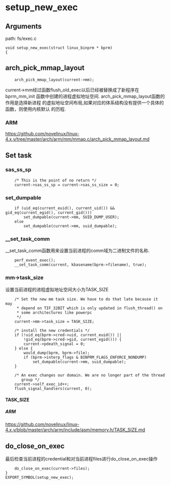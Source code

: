 setup_new_exec
========================================

Arguments
----------------------------------------

path: fs/exec.c
```
void setup_new_exec(struct linux_binprm * bprm)
{
```

arch_pick_mmap_layout
----------------------------------------

```
    arch_pick_mmap_layout(current->mm);
```

current->mm经过函数flush_old_exec以后已经被替换成了新程序在bprm_mm_init
函数中创建的进程虚拟地址空间. arch_pick_mmap_layout函数的作用是选择新进程
的虚拟地址空间布局,如果对应的体系结构没有提供一个具体的函数，则使用内核默认
的历程.

### ARM

https://github.com/novelinux/linux-4.x.y/tree/master/arch/arm/mm/mmap.c/arch_pick_mmap_layout.md

Set task
----------------------------------------

### sas_ss_sp

```
    /* This is the point of no return */
    current->sas_ss_sp = current->sas_ss_size = 0;
```

### set_dumpable

```
    if (uid_eq(current_euid(), current_uid()) && gid_eq(current_egid(), current_gid()))
        set_dumpable(current->mm, SUID_DUMP_USER);
    else
        set_dumpable(current->mm, suid_dumpable);
```

### __set_task_comm

__set_task_comm函数用来设置当前进程的comm域为二进制文件的名称.

```
    perf_event_exec();
    __set_task_comm(current, kbasename(bprm->filename), true);
```

### mm->task_size

设置当前进程的进程虚拟地址空间大小为TASK_SIZE

```
    /* Set the new mm task size. We have to do that late because it may
     * depend on TIF_32BIT which is only updated in flush_thread() on
     * some architectures like powerpc
     */
    current->mm->task_size = TASK_SIZE;

    /* install the new credentials */
    if (!uid_eq(bprm->cred->uid, current_euid()) ||
        !gid_eq(bprm->cred->gid, current_egid())) {
        current->pdeath_signal = 0;
    } else {
        would_dump(bprm, bprm->file);
        if (bprm->interp_flags & BINPRM_FLAGS_ENFORCE_NONDUMP)
            set_dumpable(current->mm, suid_dumpable);
    }

    /* An exec changes our domain. We are no longer part of the thread
       group */
    current->self_exec_id++;
    flush_signal_handlers(current, 0);
```

#### TASK_SIZE

##### ARM

https://github.com/novelinux/linux-4.x.y/blob/master/arch/arm/include/asm/memory.h/TASK_SIZE.md

do_close_on_exec
----------------------------------------

最后检查当前进程的credential和对当前进程files进行do_close_on_exec操作

```
    do_close_on_exec(current->files);
}
EXPORT_SYMBOL(setup_new_exec);
```
